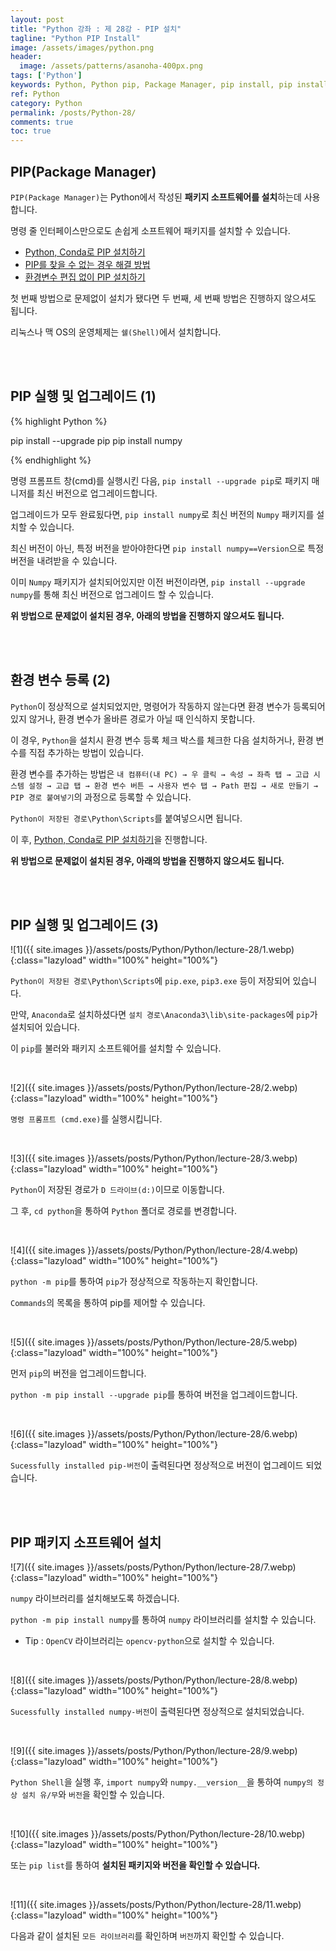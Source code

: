 ```yaml
---
layout: post
title: "Python 강좌 : 제 28강 - PIP 설치"
tagline: "Python PIP Install"
image: /assets/images/python.png
header:
  image: /assets/patterns/asanoha-400px.png
tags: ['Python']
keywords: Python, Python pip, Package Manager, pip install, pip install --upgrade pip
ref: Python
category: Python
permalink: /posts/Python-28/
comments: true
toc: true
---
```


## PIP(Package Manager)

`PIP(Package Manager)`는 Python에서 작성된 **패키지 소프트웨어를 설치**하는데 사용합니다.

명령 줄 인터페이스만으로도 손쉽게 소프트웨어 패키지를 설치할 수 있습니다.

- [Python, Conda로 PIP 설치하기](#reference-1)
- [PIP를 찾을 수 없는 경우 해결 방법](#reference-2)
- [환경변수 편집 없이 PIP 설치하기](#reference-3)

첫 번째 방법으로 문제없이 설치가 됐다면 두 번째, 세 번째 방법은 진행하지 않으셔도 됩니다.

리눅스나 맥 OS의 운영체제는 `쉘(Shell)`에서 설치합니다.

<br>
<br>

<a id="reference-1"></a>

## PIP 실행 및 업그레이드 (1)

{% highlight Python %}

pip install --upgrade pip
pip install numpy

{% endhighlight %}

명령 프롬프트 창(cmd)를 실행시킨 다음, `pip install --upgrade pip`로 패키지 매니저를 최신 버전으로 업그레이드합니다.

업그레이드가 모두 완료됬다면, `pip install numpy`로 최신 버전의 `Numpy` 패키지를 설치할 수 있습니다.

최신 버전이 아닌, 특정 버전을 받아야한다면 `pip install numpy==Version`으로 특정 버전을 내려받을 수 있습니다.

이미 `Numpy` 패키지가 설치되어있지만 이전 버전이라면, `pip install --upgrade numpy`를 통해 최신 버전으로 업그레이드 할 수 있습니다.

**위 방법으로 문제없이 설치된 경우, 아래의 방법을 진행하지 않으셔도 됩니다.**

<br>
<br>

<a id="reference-2"></a>

## 환경 변수 등록 (2)

`Python`이 정상적으로 설치되었지만, 명령어가 작동하지 않는다면 환경 변수가 등록되어 있지 않거나, 환경 변수가 올바른 경로가 아닐 때 인식하지 못합니다.

이 경우, `Python`을 설치시 환경 변수 등록 체크 박스를 체크한 다음 설치하거나, 환경 변수를 직접 추가하는 방법이 있습니다.

환경 변수를 추가하는 방법은 `내 컴퓨터(내 PC) → 우 클릭 → 속성 → 좌측 탭 → 고급 시스템 설정 → 고급 탭 → 환경 변수 버튼 → 사용자 변수 탭 → Path 편집 → 새로 만들기 → PIP 경로 붙여넣기`의 과정으로 등록할 수 있습니다.

`Python이 저장된 경로\Python\Scripts`를 붙여넣으시면 됩니다.

이 후, [Python, Conda로 PIP 설치하기](#reference-1)을 진행합니다.

**위 방법으로 문제없이 설치된 경우, 아래의 방법을 진행하지 않으셔도 됩니다.**

<br>
<br>

<a id="reference-3"></a>

## PIP 실행 및 업그레이드 (3)

![1]({{ site.images }}/assets/posts/Python/Python/lecture-28/1.webp){:class="lazyload" width="100%" height="100%"}

`Python이 저장된 경로\Python\Scripts`에 `pip.exe`, `pip3.exe` 등이 저장되어 있습니다.

만약, `Anaconda`로 설치하셨다면 `설치 경로\Anaconda3\lib\site-packages`에 `pip`가 설치되어 있습니다.

이 `pip`를 불러와 패키지 소프트웨어를 설치할 수 있습니다.

<br>

![2]({{ site.images }}/assets/posts/Python/Python/lecture-28/2.webp){:class="lazyload" width="100%" height="100%"}

`명령 프롬프트 (cmd.exe)`를 실행시킵니다.

<br>

![3]({{ site.images }}/assets/posts/Python/Python/lecture-28/3.webp){:class="lazyload" width="100%" height="100%"}

`Python`이 저장된 경로가 `D 드라이브(d:)`이므로  이동합니다.

그 후, `cd python`을 통하여 `Python` 폴더로 경로를 변경합니다.

<br>

![4]({{ site.images }}/assets/posts/Python/Python/lecture-28/4.webp){:class="lazyload" width="100%" height="100%"}

`python -m pip`를 통하여 `pip`가 정상적으로 작동하는지 확인합니다.

`Commands`의 목록을 통하여 pip를 제어할 수 있습니다.

<br>

![5]({{ site.images }}/assets/posts/Python/Python/lecture-28/5.webp){:class="lazyload" width="100%" height="100%"}

먼저 `pip`의 버전을 업그레이드합니다.

`python -m pip install --upgrade pip`를 통하여 버전을 업그레이드합니다.

<br>

![6]({{ site.images }}/assets/posts/Python/Python/lecture-28/6.webp){:class="lazyload" width="100%" height="100%"}

`Sucessfully installed pip-버전`이 출력된다면 정상적으로 버전이 업그레이드 되었습니다.

<br>
<br>

## PIP 패키지 소프트웨어 설치

![7]({{ site.images }}/assets/posts/Python/Python/lecture-28/7.webp){:class="lazyload" width="100%" height="100%"}

`numpy` 라이브러리를 설치해보도록 하겠습니다.

`python -m pip install numpy`를 통하여 `numpy` 라이브러리를 설치할 수 있습니다.

- Tip : `OpenCV` 라이브러리는 `opencv-python`으로 설치할 수 있습니다.

<br>

![8]({{ site.images }}/assets/posts/Python/Python/lecture-28/8.webp){:class="lazyload" width="100%" height="100%"}

`Sucessfully installed numpy-버전`이 출력된다면 정상적으로 설치되었습니다.

<br>

![9]({{ site.images }}/assets/posts/Python/Python/lecture-28/9.webp){:class="lazyload" width="100%" height="100%"}

`Python Shell`을 실행 후, `import numpy`와 `numpy.__version__`을 통하여 `numpy의 정상 설치 유/무`와 `버전`을 확인할 수 있습니다.

<br>

![10]({{ site.images }}/assets/posts/Python/Python/lecture-28/10.webp){:class="lazyload" width="100%" height="100%"}

또는 `pip list`를 통하여 **설치된 패키지와 버전을 확인할 수 있습니다.**

<br>

![11]({{ site.images }}/assets/posts/Python/Python/lecture-28/11.webp){:class="lazyload" width="100%" height="100%"}

다음과 같이 설치된 `모든 라이브러리`를 확인하며 `버전`까지 확인할 수 있습니다.
